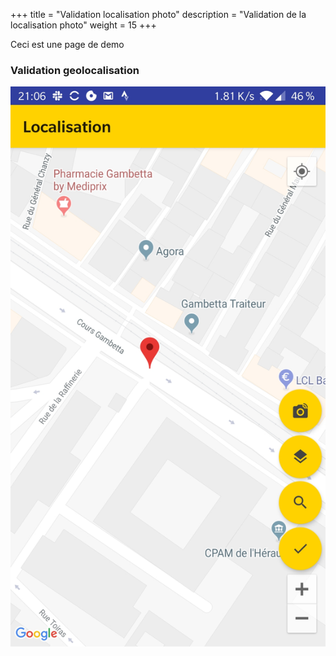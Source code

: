 +++
title = "Validation localisation photo"
description = "Validation de la localisation photo"
weight = 15
+++

Ceci est une page de demo

### Validation geolocalisation

![Magic](images/etape-1.jpg?width=300&classes=shadow)